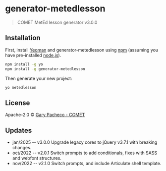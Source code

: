 # generator-metedlesson
> COMET MetEd lesson generator v3.0.0

## Installation

First, install [Yeoman](http://yeoman.io) and generator-metedlesson using [npm](https://www.npmjs.com/) (assuming you have pre-installed [node.js](https://nodejs.org/)).

```bash
npm install -g yo
npm install -g generator-metedlesson
```

Then generate your new project:

```bash
yo metedlesson
```

## License

Apache-2.0 © [Gary Pacheco - COMET](https://www.comet.ucar.edu)


[npm-image]: https://badge.fury.io/js/generator-cometlesson.svg
[npm-url]: https://npmjs.org/package/generator-cometlesson
[travis-image]: https://travis-ci.com//generator-cometlesson.svg?branch=master
[travis-url]: https://travis-ci.com//generator-cometlesson
[daviddm-image]: https://david-dm.org//generator-cometlesson.svg?theme=shields.io
[daviddm-url]: https://david-dm.org//generator-cometlesson


## Updates
- jan/2025 -- v3.0.0 Upgrade legacy cores to jQuery v3.7.1 with breaking changes.
- oct/2022 -- v2.0.1 Switch prompts to add conditionals, fixes with SASS and webfont structures.
- nov/2022 -- v2.1.0 Switch prompts, and include Articulate shell template.